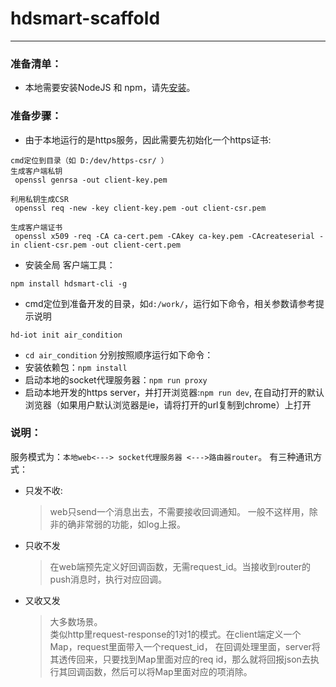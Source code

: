 # hdsmart-scaffold

---
### 准备清单：
+ 本地需要安装NodeJS 和 npm，请先[安装](https://nodejs.org/en/)。

### 准备步骤：
+ 由于本地运行的是https服务，因此需要先初始化一个https证书:
```text
cmd定位到目录（如 D:/dev/https-csr/ ）
生成客户端私钥
 openssl genrsa -out client-key.pem
 
利用私钥生成CSR
 openssl req -new -key client-key.pem -out client-csr.pem

生成客户端证书
 openssl x509 -req -CA ca-cert.pem -CAkey ca-key.pem -CAcreateserial -in client-csr.pem -out client-cert.pem
```
+ 安装全局 客户端工具：
```text
npm install hdsmart-cli -g
```
+ cmd定位到准备开发的目录，如`d:/work/`，运行如下命令，相关参数请参考提示说明
```text
hd-iot init air_condition
```
+ `cd air_condition`
分别按照顺序运行如下命令：
+ 安装依赖包：`npm install`
+ 启动本地的socket代理服务器：`npm run proxy`
+ 启动本地开发的https server，并打开浏览器:`npm run dev`, 在自动打开的默认浏览器（如果用户默认浏览器是ie，请将打开的url复制到chrome）上打开


### 说明：
服务模式为：`本地web<---> socket代理服务器 <--->路由器router`。
有三种通讯方式：
+ 只发不收:
  > web只send一个消息出去，不需要接收回调通知。
  一般不这样用，除非的确非常弱的功能，如log上报。

+ 只收不发
  > 在web端预先定义好回调函数，无需request_id。当接收到router的push消息时，执行对应回调。

+ 又收又发
  > 大多数场景。  
  类似http里request-response的1对1的模式。在client端定义一个Map，request里面带入一个request_id，
  在回调处理里面，server将其透传回来，只要找到Map里面对应的req id，那么就将回报json去执行其回调函数，然后可以将Map里面对应的项消除。



